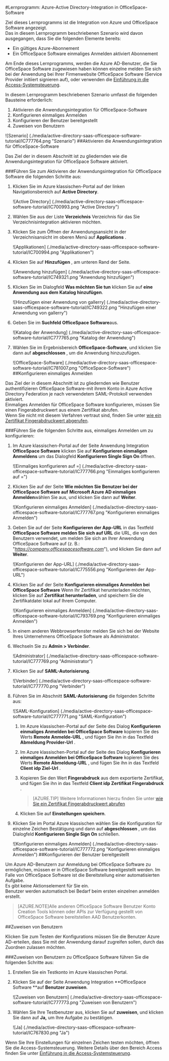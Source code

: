 <properties 
    pageTitle="Lernprogramm: Azure-Active Directory-Integration in OfficeSpace Software | Microsoft Azure" 
    description="Erfahren Sie, wie zur Verwendung von OfficeSpace Software mit Azure Active Directory aktivieren einmaliges Anmelden, automatisierte Bereitstellung und mehr!" 
    services="active-directory" 
    authors="jeevansd"  
    documentationCenter="na" 
    manager="femila"/>
<tags 
    ms.service="active-directory" 
    ms.devlang="na" 
    ms.topic="article" 
    ms.tgt_pltfrm="na" 
    ms.workload="identity" 
    ms.date="09/29/2016" 
    ms.author="jeedes" />

#<a name="tutorial-azure-active-directory-integration-with-officespace-software"></a>Lernprogramm: Azure-Active Directory-Integration in OfficeSpace-Software
  
Ziel dieses Lernprogramms ist die Integration von Azure und OfficeSpace Software angezeigt.  
Das in diesem Lernprogramm beschriebenen Szenario wird davon ausgegangen, dass Sie die folgenden Elemente bereits:

-   Ein gültiges Azure-Abonnement
-   Ein OfficeSpace Software einmaliges Anmelden aktiviert Abonnement
  
Am Ende dieses Lernprogramms, werden die Azure AD-Benutzer, die Sie OfficeSpace Software zugewiesen haben können einzelne melden Sie sich bei der Anwendung bei Ihrer Firmenwebsite OfficeSpace Software (Service Provider initiiert signieren auf), oder verwenden die [Einführung in die Access-Systemsteuerung](active-directory-saas-access-panel-introduction.md).
  
In diesem Lernprogramm beschriebenen Szenario umfasst die folgenden Bausteine erforderlich:

1.  Aktivieren die Anwendungsintegration für OfficeSpace-Software
2.  Konfigurieren einmaliges Anmelden
3.  Konfigurieren der Benutzer bereitgestellt
4.  Zuweisen von Benutzern

![Szenario] (./media/active-directory-saas-officespace-software-tutorial/IC777764.png "Szenario")
##<a name="enabling-the-application-integration-for-officespace-software"></a>Aktivieren die Anwendungsintegration für OfficeSpace-Software
  
Das Ziel der in diesem Abschnitt ist zu gliedernden wie die Anwendungsintegration für OfficeSpace Software aktiviert.

###<a name="to-enable-the-application-integration-for-officespace-software-perform-the-following-steps"></a>Führen Sie zum Aktivieren der Anwendungsintegration für OfficeSpace Software die folgenden Schritte aus:

1.  Klicken Sie im Azure klassischen-Portal auf der linken Navigationsbereich auf **Active Directory**.

    ![Active Directory] (./media/active-directory-saas-officespace-software-tutorial/IC700993.png "Active Directory")

2.  Wählen Sie aus der Liste **Verzeichnis** Verzeichnis für das Sie Verzeichnisintegration aktivieren möchten.

3.  Klicken Sie zum Öffnen der Anwendungsansicht in der Verzeichnisansicht im oberen Menü auf **Applications** .

    ![Applikationen] (./media/active-directory-saas-officespace-software-tutorial/IC700994.png "Applikationen")

4.  Klicken Sie auf **Hinzufügen** , am unteren Rand der Seite.

    ![Anwendung hinzufügen] (./media/active-directory-saas-officespace-software-tutorial/IC749321.png "Anwendung hinzufügen")

5.  Klicken Sie im Dialogfeld **Was möchten Sie tun** klicken Sie auf **eine Anwendung aus dem Katalog hinzufügen**.

    ![Hinzufügen einer Anwendung von gallerry] (./media/active-directory-saas-officespace-software-tutorial/IC749322.png "Hinzufügen einer Anwendung von gallerry")

6.  Geben Sie im **Suchfeld** **OfficeSpace Software**aus.

    ![Katalog der Anwendung] (./media/active-directory-saas-officespace-software-tutorial/IC777765.png "Katalog der Anwendung")

7.  Wählen Sie im Ergebnisbereich **OfficeSpace-Software**, und klicken Sie dann auf **abgeschlossen** , um die Anwendung hinzuzufügen.

    ![OfficeSpace-Software] (./media/active-directory-saas-officespace-software-tutorial/IC781007.png "OfficeSpace-Software")
##<a name="configuring-single-sign-on"></a>Konfigurieren einmaliges Anmelden
  
Das Ziel der in diesem Abschnitt ist zu gliedernden wie Benutzer authentifizieren OfficeSpace Software-mit ihrem Konto in Azure Active Directory Federation je nach verwendetem SAML-Protokoll verwenden aktiviert.  
Einmaliges Anmelden für OfficeSpace Software konfigurieren, müssen Sie einen Fingerabdruckwert aus einem Zertifikat abrufen.  
Wenn Sie nicht mit diesem Verfahren vertraut sind, finden Sie unter [wie ein Zertifikat Fingerabdruckwert abgerufen](http://youtu.be/YKQF266SAxI).

###<a name="to-configure-single-sign-on-perform-the-following-steps"></a>Führen Sie die folgenden Schritte aus, einmaliges Anmelden um zu konfigurieren:

1.  Im Azure klassischen-Portal auf der Seite Anwendung Integration **OfficeSpace Software** klicken Sie auf **Konfigurieren einmaligen Anmeldens** um das Dialogfeld **Konfigurieren Single Sign On** öffnen.

    ![Einmaliges konfigurieren auf =] (./media/active-directory-saas-officespace-software-tutorial/IC777766.png "Einmaliges konfigurieren auf =")

2.  Klicken Sie auf der Seite **Wie möchten Sie Benutzer bei der OfficeSpace Software auf** **Microsoft Azure AD einmaliges Anmelden**wählen Sie aus, und klicken Sie dann auf **Weiter**.

    ![Konfigurieren einmaliges Anmelden] (./media/active-directory-saas-officespace-software-tutorial/IC777767.png "Konfigurieren einmaliges Anmelden")

3.  Geben Sie auf der Seite **Konfigurieren der App-URL** in das Textfeld **OfficeSpace Software melden Sie sich auf URL** die URL, die von den Benutzern verwendet, um melden Sie sich an Ihrer Anwendung OfficeSpace Software auf (z. B.: "*https://company.officespacesoftware.com*"), und klicken Sie dann auf **Weiter**.

    ![Konfigurieren der App-URL] (./media/active-directory-saas-officespace-software-tutorial/IC775556.png "Konfigurieren der App-URL")

4.  Klicken Sie auf der Seite **Konfigurieren einmaliges Anmelden bei OfficeSpace Software** Wenn Ihr Zertifikat herunterladen möchten, klicken Sie auf **Zertifikat herunterladen**, und speichern Sie die Zertifikatdatei lokal auf Ihrem Computer.

    ![Konfigurieren einmaliges Anmelden] (./media/active-directory-saas-officespace-software-tutorial/IC793769.png "Konfigurieren einmaliges Anmelden")

5.  In einem anderen Webbrowserfenster melden Sie sich bei der Website Ihres Unternehmens OfficeSpace Software als Administrator.

6.  Wechseln Sie zu **Admin \> Verbinder**.

    ![Administrator] (./media/active-directory-saas-officespace-software-tutorial/IC777769.png "Administrator")

7.  Klicken Sie auf **SAML-Autorisierung**.

    ![Verbinder] (./media/active-directory-saas-officespace-software-tutorial/IC777770.png "Verbinder")

8.  Führen Sie im Abschnitt **SAML-Autorisierung** die folgenden Schritte aus:

    ![SAML-Konfiguration] (./media/active-directory-saas-officespace-software-tutorial/IC777771.png "SAML-Konfiguration")

    1.  Im Azure klassischen-Portal auf der Seite des Dialog **Konfigurieren einmaliges Anmelden bei OfficeSpace Software** kopieren Sie des Werts **Remote Anmelde-URL** , und fügen Sie ihn in das Textfeld **Abmeldung Provider-Url** .
    2.  Im Azure klassischen-Portal auf der Seite des Dialog **Konfigurieren einmaliges Anmelden bei OfficeSpace Software** kopieren Sie des Werts **Remote Abmeldung-URL** , und fügen Sie ihn in das Textfeld **Client idp Ziel-Url** .
    3.  Kopieren Sie den Wert **Fingerabdruck** aus dem exportierte Zertifikat, und fügen Sie ihn in das Textfeld **Client idp Zertifikat Fingerabdruck** .  

        >[AZURE.TIP]
        Weitere Informationen hierzu finden Sie unter [wie Sie ein Zertifikat Fingerabdruckwert abrufen](http://youtu.be/YKQF266SAxI)

    4.  Klicken Sie auf **Einstellungen speichern**.

9.  Klicken Sie im Portal Azure klassischen wählen Sie die Konfiguration für einzelne Zeichen Bestätigung und dann auf **abgeschlossen** , um das Dialogfeld **Konfigurieren Single Sign On** schließen.

    ![Konfigurieren einmaliges Anmelden] (./media/active-directory-saas-officespace-software-tutorial/IC777772.png "Konfigurieren einmaliges Anmelden")
##<a name="configuring-user-provisioning"></a>Konfigurieren der Benutzer bereitgestellt
  
Um Azure AD-Benutzern zur Anmeldung bei OfficeSpace Software zu ermöglichen, müssen er in OfficeSpace Software bereitgestellt werden. Im Falle von OfficeSpace Software ist die Bereitstellung einer automatisierten Aufgabe.  
Es gibt keine Aktionselement für Sie ein.  
Benutzer werden automatisch bei Bedarf beim ersten einzelnen anmelden erstellt.

>[AZURE.NOTE]Alle anderen OfficeSpace Software Benutzer Konto Creation Tools können oder APIs zur Verfügung gestellt von OfficeSpace Software bereitstellen AAD Benutzerkonten.

##<a name="assigning-users"></a>Zuweisen von Benutzern
  
Klicken Sie zum Testen der Konfigurations müssen Sie die Benutzer Azure AD-erteilen, dass Sie mit der Anwendung darauf zugreifen sollen, durch das Zuordnen zulassen möchten.

###<a name="to-assign-users-to-officespace-software-perform-the-following-steps"></a>Zuweisen von Benutzern zu OfficeSpace Software führen Sie die folgenden Schritte aus:

1.  Erstellen Sie ein Testkonto im Azure klassischen Portal.

2.  Klicken Sie auf der Seite Anwendung Integration **OfficeSpace Software **auf **Benutzer zuweisen**.

    ![Zuweisen von Benutzern] (./media/active-directory-saas-officespace-software-tutorial/IC777773.png "Zuweisen von Benutzern")

3.  Wählen Sie Ihre Testbenutzer aus, klicken Sie auf **zuweisen**, und klicken Sie dann auf **Ja,** um Ihre Aufgabe zu bestätigen.

    ![Ja] (./media/active-directory-saas-officespace-software-tutorial/IC767830.png "Ja")
  
Wenn Sie Ihre Einstellungen für einzelnen Zeichen testen möchten, öffnen Sie die Access-Systemsteuerung. Weitere Details über den Bereich Access finden Sie unter [Einführung in die Access-Systemsteuerung](active-directory-saas-access-panel-introduction.md).